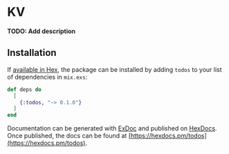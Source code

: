 # KV

**TODO: Add description**

## Installation

If [available in Hex](https://hex.pm/docs/publish), the package can be installed
by adding `todos` to your list of dependencies in `mix.exs`:

```elixir
def deps do
  [
    {:todos, "~> 0.1.0"}
  ]
end
```

Documentation can be generated with [ExDoc](https://github.com/elixir-lang/ex_doc)
and published on [HexDocs](https://hexdocs.pm). Once published, the docs can
be found at [https://hexdocs.pm/todos](https://hexdocs.pm/todos).


